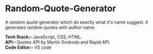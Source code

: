 # Random-Quote-Generator
A random quote generator which do exactly what it's name suggest. It generates random quotes with author name. 

<strong>Tech Stack:- </strong> JavaScript, CSS, HTML.
<br>
<strong>API:- </strong> Quotes API by Martin Svoboda and Rapid API.
<br>
<strong>Code Editor:- </strong> VS code
